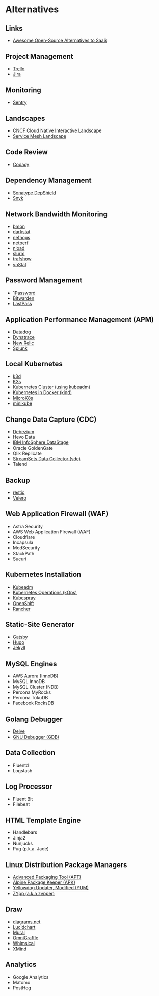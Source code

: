 # Alternatives

<!--
https://crisp.chat/en/
https://intercom.com/
-->

## Links

- [Awesome Open-Source Alternatives to SaaS](https://github.com/RunaCapital/awesome-oss-alternatives)

## Project Management

- [Trello](https://trello.com)
- [Jira](https://atlassian.com/software/jira)

## Monitoring

- [Sentry](https://sentry.io)

## Landscapes

- [CNCF Cloud Native Interactive Landscape](https://landscape.cncf.io/)
- [Service Mesh Landscape](https://layer5.io/landscape/)

## Code Review

- [Codacy](https://www.codacy.com/)

## Dependency Management

- [Sonatype DepShield](https://community.sonatype.com/c/depshield)
- [Snyk](https://snyk.io/)

## Network Bandwidth Monitoring

- [bmon](/bmon.md)
- [darkstat](/darkstat.md)
- [nethogs](/nethogs.md)
- [netperf](/netperf.md)
- [nload](/nload.md)
- [slurm](/slurm.md)
- [trafshow](/trafshow.md)
- [vnStat](/vnstat.md)

## Password Management

- [1Password](/1password.md)
- [Bitwarden](/bitwarden.md)
- [LastPass](https://lastpass.com/)

## Application Performance Management (APM)

- [Datadog](/datadog.md)
- [Dynatrace](/dynatrace.md)
- [New Relic](/newrelic/README.md)
- [Splunk](/splunk.md)
<!-- - [Nagios](/nagios.md) -->

## Local Kubernetes

- [k3d](/k3d.md)
- [K3s](/k3s.md)
- [Kubernetes Cluster (using kubeadm)](/kubernetes/kubernetes-cluster.md)
- [Kubernetes in Docker (kind)](/kind/README.md)
- [MicroK8s](/microk8s.md)
- [minikube](/minikube.md)

## Change Data Capture (CDC)

- [Debezium](/debezium.md)
- Hevo Data
- [IBM InfoSphere DataStage](/ibm/ibm-infosphere-datastage.md)
- Oracle GoldenGate
- Qlik Replicate
- [StreamSets Data Collector (sdc)](/streamsets/streamsets-datacollector.md)
- Talend

## Backup

- [restic](/restic.md)
- [Velero](/velero.md)

## Web Application Firewall (WAF)

- Astra Security
- AWS Web Application Firewall (WAF)
- Cloudflare
- Incapsula
- ModSecurity
- StackPath
- Sucuri

## Kubernetes Installation

- [Kubeadm](/kubeadm.md)
- [Kubernetes Operations (kOps)](/kops/README.md)
- [Kubespray](/kubespray.md)
- [OpenShift](/openshift.md)
- [Rancher](/rancher.md)

## Static-Site Generator

- [Gatsby](/gatsby.md)
- [Hugo](/hugo.md)
- [Jekyll](/jekyll.md)

## MySQL Engines

- AWS Aurora (InnoDB)
- MySQL InnoDB
- MySQL Cluster (NDB)
- Percona MyRocks
- Percona TokuDB
- Facebook RocksDB

## Golang Debugger

- [Delve](/delve.md)
- [GNU Debugger (GDB)](/gnu-gdb.md)

## Data Collection

- Fluentd
- Logstash

## Log Processor

- Fluent Bit
- Filebeat

## HTML Template Engine

- Handlebars
- Jinja2
- Nunjucks
- Pug (p.k.a. Jade)

## Linux Distribution Package Managers

- [Advanced Packaging Tool (APT)](/apt.md)
- [Alpine Package Keeper (APK)](/apk.md)
- [Yellowdog Updater, Modified (YUM)](/yum.md)
- [ZYpp (a.k.a zypper)](/zypp.md)

## Draw

- [diagrams.net](https://diagrams.net/)
- [Lucidchart](https://lucidchart.com/)
- [Mural](https://mural.co/)
- [OmniGraffle](https://omnigroup.com/omnigraffle)
- [Whimsical](https://whimsical.com/)
- [XMind](https://xmind.net/)

## Analytics

- Google Analytics
- Matomo
- PostHog
